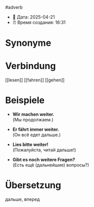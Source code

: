 #adverb
- 📍 Дата: 2025-04-21
- ⏰ Время создания: 16:31
# Synonyme

# Verbindung 
[[lesen]]
[[fahren]]
[[gehen]]
# Beispiele
- **Wir machen weiter.**  
    (Мы продолжаем.)
    
- **Er fährt immer weiter.**  
    (Он всё едет дальше.)
    
- **Lies bitte weiter!**  
    (Пожалуйста, читай дальше!)
    
- **Gibt es noch weitere Fragen?**  
    (Есть ещё (дальнейшие) вопросы?)
# Übersetzung
дальше, вперед